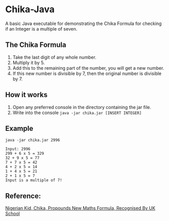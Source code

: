 # Chika-Java
A basic Java executable for demonstrating the Chika Formula for checking if an Integer is a multiple of seven.

## The Chika Formula
1.  Take the last digit of any whole number.
2.  Multiply it by 5.
3.  Add this to the remaining part of the number, you will get a new number.
4.  If this new number is divisible by 7, then the original number is divisible by 7.

## How it works
1.  Open any preferred console in the directory containing the jar file.
2.  Write into the console `java -jar chika.jar [INSERT INTEGER]`

## Example
```
java -jar chika.jar 2996

Input: 2996
299 + 6 x 5 = 329
32 + 9 x 5 = 77
7 + 7 x 5 = 42
4 + 2 x 5 = 14
1 + 4 x 5 = 21
2 + 1 x 5 = 7
Input is a multiple of 7!
```

## Reference:
[Nigerian Kid, Chika, Propounds New Maths Formula, Recognised By UK School](https://allafrica.com/stories/201911130037.html "Nigerian Kid, Chika, Propounds New Maths Formula, Recognised By UK School")

